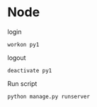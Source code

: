 # Node

login

```
workon py1
```

logout
```
deactivate py1
```
Run script
```
python manage.py runserver
```